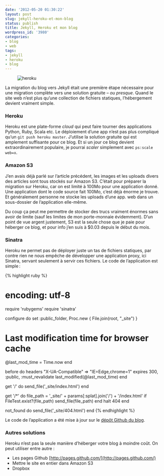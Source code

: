 ```yaml
---
date: '2012-05-20 01:30:22'
layout: post
slug: jekyll-heroku-et-mon-blog
status: publish
title: Jekyll, Heroku et mon blog
wordpress_id: '3980'
categories:
- blog
- web
tags:
- jekyll
- heroku
- blog
---
```


<div>
<figure>
<figcaption><img style="margin-top: 0;" src="http://static.phollow.fr/2012/05/heroku.jpeg" title="heroku" class="alignnone size-full">
</figcaption>
</figure>
</div>

La migration du blog vers Jekyll était une première étape nécessaire pour une migration complète vers une solution gratuite – _ou presque_. Quand le site web n’est plus qu’une collection de fichiers statiques, l’hébergement devient vraiment simple.

### Heroku

Heroku est une plate-forme _cloud_ qui peut faire tourner des applications Python, Ruby, Scala etc. Le déploiement d’une app n’est pas plus compliqué qu’un `git push heroku master`. J’utilise la solution gratuite qui est amplement suffisante pour ce blog. Et si un jour ce blog devient extraordinairement populaire, je pourrai _scaler_ simplement avec `ps:scale web=x`.

### Amazon S3

J’en avais déjà parlé sur l’article précédent, les images et les uploads divers des articles sont tous stockés sur Amazon S3. C’était pour préparer la migration sur Heroku, car on est limité à 100Mo pour une application donné. Une application dont le code source fait 100Mo, c’est déjà énorme je trouve. Et généralement personne ne stocke les uploads d’une app. web dans un sous-dossier de l’application elle-même.

Du coup ça peut me permettre de stocker des trucs vraiment énormes sans avoir de limite (sauf les limites de mon porte-monnaie évidemment). D’un point de vue argent justement, S3 est la seule chose que je paie pour héberger ce blog, et pour info j’en suis à $0.03 depuis le début du mois.

### Sinatra

Heroku ne permet pas de déployer juste un tas de fichiers statiques, par contre rien ne nous empêche de développer une application proxy, ici Sinatra, servant seulement à servir ces fichiers. Le code de l’application est simple&thinsp;:

{% highlight ruby %}
# encoding: utf-8
require 'rubygems'
require 'sinatra'

configure do
  set :public_folder, Proc.new { File.join(root, "_site") }
  # Last modification time for browser cache
  @last_mod_time = Time.now
end

before do
  headers "X-UA-Compatible" => "IE=Edge,chrome=1"
  expires 300, :public, :must_revalidate
  last_modified(@last_mod_time)
end

get '/' do
  send_file('_site/index.html')
end

get '/*' do
  file_path = '_site/' + params[:splat].join('/') + '/index.html'
  if FileTest.exist?(file_path)
    send_file(file_path)
  end
  halt 404
end

not_found do
  send_file('_site/404.html')
end
{% endhighlight %}

Le code de l’application a été mise à jour sur le [dépôt Github du blog](https://github.com/Rydgel/phollow).

### Autres solutions

Heroku n’est pas la seule manière d’héberger votre blog à moindre coût. On peut utiliser entre autre :

* Les pages Github [http://pages.github.com/](http://pages.github.com/)
* Mettre le site en entier dans Amazon S3
* Dropbox
